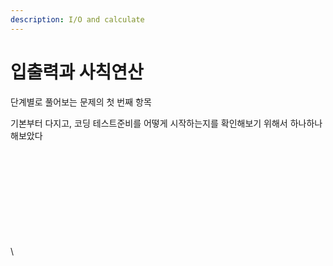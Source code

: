 ```yaml
---
description: I/O and calculate
---
```


# 입출력과 사칙연산

단계별로 풀어보는 문제의 첫 번째 항목

기본부터 다지고, 코딩 테스트준비를 어떻게 시작하는지를 확인해보기 위해서 하나하나 해보았다

\
\
\
\
\
\
\
\
\
\
